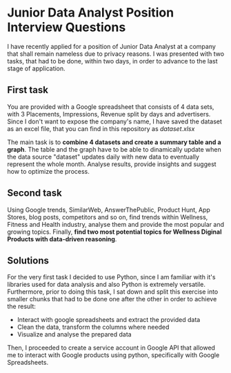 # Junior Data Analyst Position Interview Questions

I have recently applied for a position of Junior Data Analyst at a company that shall remain nameless due to privacy reasons. 
I was presented with two tasks, that had to be done, within two days, in order to advance to the last stage of application.

## First task

You are provided with a Google spreadsheet that consists of 4 data sets, with 3 Placements, Impressions, Revenue split by days and advertisers. Since I don't want to expose the company's name, I have saved the dataset as an excel file, that you can find in this repository as *dataset.xlsx*

The main task is to **combine 4 datasets and create a summary table and a graph**. The table and the graph have to be able to dinamically update when the data source "dataset" updates daily with new data to eventually represent the whole month. Analyse results, provide insights and suggest how to optimize the process.

## Second task

Using Google trends, SimilarWeb, AnswerThePublic, Product Hunt, App Stores, blog posts, competitors and so on, find trends within Wellness, Fitness and Health industry, analyse them and provide the most popular and growing topics. Finally, **find two most potential topics for Wellness Diginal Products with data-driven reasoning**.

## Solutions

For the very first task I decided to use Python, since I am familiar with it's libraries used for data analysis and also Python is extremely versatile. Furthermore, prior to doing this task, I sat down and split this exercise into smaller chunks that had to be done one after the other in order to achieve the result:
- Interact with google spreadsheets and extract the provided data
- Clean the data, transform the columns where needed
- Visualize and analyse the prepared data

Then, I proceeded to create a service account in Google API that allowed me to interact with Google products using python, specifically with Google Spreadsheets.